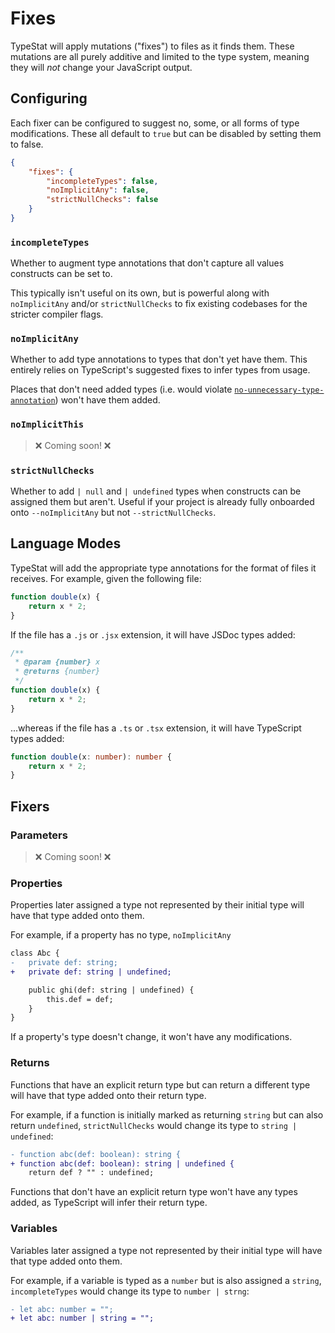 # Fixes

TypeStat will apply mutations ("fixes") to files as it finds them.
These mutations are all purely additive and limited to the type system, meaning they will _not_ change your JavaScript output.

## Configuring

Each fixer can be configured to suggest no, some, or all forms of type modifications.
These all default to `true` but can be disabled by setting them to false.

```json
{
    "fixes": {
        "incompleteTypes": false,
        "noImplicitAny": false,
        "strictNullChecks": false
    }
}
```

### `incompleteTypes`

Whether to augment type annotations that don't capture all values constructs can be set to.

This typically isn't useful on its own, but is powerful along with `noImplicitAny` and/or `strictNullChecks` to fix existing codebases for the stricter compiler flags.

### `noImplicitAny`

Whether to add type annotations to types that don't yet have them.
This entirely relies on TypeScript's suggested fixes to infer types from usage.

Places that don't need added types (i.e. would violate [`no-unnecessary-type-annotation`](https://github.com/ajafff/tslint-consistent-codestyle/blob/master/docs/no-unnecessary-type-annotation.md))
won't have them added.

### `noImplicitThis`

> ❌ Coming soon! ❌

### `strictNullChecks`

Whether to add `| null` and `| undefined` types when constructs can be assigned them but aren't.
Useful if your project is already fully onboarded onto `--noImplicitAny` but not `--strictNullChecks`.

## Language Modes

TypeStat will add the appropriate type annotations for the format of files it receives.
For example, given the following file:

```javascript
function double(x) {
    return x * 2;
}
```

If the file has a `.js` or `.jsx` extension, it will have JSDoc types added:

```javascript
/**
 * @param {number} x
 * @returns {number}
 */
function double(x) {
    return x * 2;
}
```

...whereas if the file has a `.ts` or `.tsx` extension, it will have TypeScript types added:

```typescript
function double(x: number): number {
    return x * 2;
}
```

## Fixers

### Parameters

> ❌ Coming soon! ❌

### Properties

Properties later assigned a type not represented by their initial type will have that type added onto them.

For example, if a property has no type, `noImplicitAny`

```diff
class Abc {
-   private def: string;
+   private def: string | undefined;

    public ghi(def: string | undefined) {
        this.def = def;
    }
}
```

If a property's type doesn't change, it won't have any modifications.

### Returns

Functions that have an explicit return type but can return a different type will have that type added onto their return type.

For example, if a function is initially marked as returning `string` but can also return `undefined`, `strictNullChecks` would change its type to `string | undefined`:

```diff
- function abc(def: boolean): string {
+ function abc(def: boolean): string | undefined {
    return def ? "" : undefined;
```

Functions that don't have an explicit return type won't have any types added, as TypeScript will infer their return type.

### Variables

Variables later assigned a type not represented by their initial type will have that type added onto them.

For example, if a variable is typed as a `number` but is also assigned a `string`, `incompleteTypes` would change its type to `number | strng`:

```diff
- let abc: number = "";
+ let abc: number | string = "";
```
